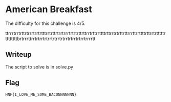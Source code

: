 # American Breakfast

The difficulty for this challenge is 4/5.

ttrrrtrrtrttrtrrrtrrtrtttrrtrttrtrrtrrrtrtrtrttrttrrtrttrrttttrttrrtrtrttrttrrrttrrttttrttrrtrtttttrttttttttbrtrrrttrrtrtrrtrtrrtrtrrtrtrrtrtrrtrtrrtrrrrtt

## Writeup

The script to solve is in solve.py

## Flag

```HNF{I_LOVE_ME_SOME_BACONNNNNNN}```